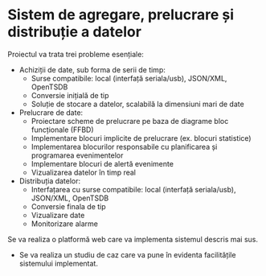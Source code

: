 # Sistem de agregare, prelucrare și distribuție a datelor

Proiectul va trata trei probleme esențiale:
* Achiziții de date, sub forma de serii de timp:
  * Surse compatibile: local (interfață seriala/usb), JSON/XML, OpenTSDB
  * Conversie inițială de tip
  * Soluție de stocare a datelor, scalabilă la dimensiuni mari de date
* Prelucrare de date:
  * Proiectare scheme de prelucrare pe baza de diagrame bloc funcționale (FFBD)
  * Implementare blocuri implicite de prelucrare (ex. blocuri statistice)
  * Implementarea blocurilor responsabile cu planificarea și programarea evenimentelor
  * Implementare blocuri de alertă evenimente
  * Vizualizarea datelor în timp real
* Distribuția datelor:
  * Interfațarea cu surse compatibile: local (interfață seriala/usb), JSON/XML, OpenTSDB
  * Conversie finala de tip
  * Vizualizare date
  * Monitorizare alarme
  
Se va realiza o platformă web care va implementa sistemul descris mai sus.
* Se va realiza un studiu de caz care va pune în evidenta facilitățile sistemului implementat.
